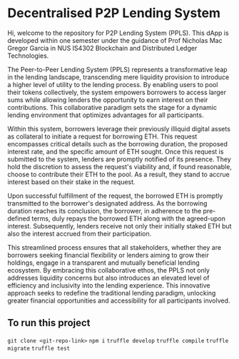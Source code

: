 # Decentralised P2P Lending System

Hi, welcome to the repository for P2P Lending System (PPLS). This dApp is developed within one semester under the guidance of Prof Nicholas Mac Gregor Garcia in NUS IS4302 Blockchain and Distributed Ledger Technologies.

The Peer-to-Peer Lending System (PPLS) represents a transformative leap in the lending landscape, transcending mere liquidity provision to introduce a higher level of utility to the lending process. By enabling users to pool their tokens collectively, the system empowers borrowers to access larger sums while allowing lenders the opportunity to earn interest on their contributions. This collaborative paradigm sets the stage for a dynamic lending environment that optimizes advantages for all participants.

Within this system, borrowers leverage their previously illiquid digital assets as collateral to initiate a request for borrowing ETH. This request encompasses critical details such as the borrowing duration, the proposed interest rate, and the specific amount of ETH sought. Once this request is submitted to the system, lenders are promptly notified of its presence. They hold the discretion to assess the request's viability and, if found reasonable, choose to contribute their ETH to the pool. As a result, they stand to accrue interest based on their stake in the request.

Upon successful fulfillment of the request, the borrowed ETH is promptly transmitted to the borrower's designated address. As the borrowing duration reaches its conclusion, the borrower, in adherence to the pre-defined terms, duly repays the borrowed ETH along with the agreed-upon interest. Subsequently, lenders receive not only their initially staked ETH but also the interest accrued from their participation.

This streamlined process ensures that all stakeholders, whether they are borrowers seeking financial flexibility or lenders aiming to grow their holdings, engage in a transparent and mutually beneficial lending ecosystem. By embracing this collaborative ethos, the PPLS not only addresses liquidity concerns but also introduces an elevated level of efficiency and inclusivity into the lending experience. This innovative approach seeks to redefine the traditional lending paradigm, unlocking greater financial opportunities and accessibility for all participants involved.

## To run this project
`git clone <git-repo-link>`
`npm i`
`truffle develop`
`truffle compile`
`truffle migrate`
`truffle test`
